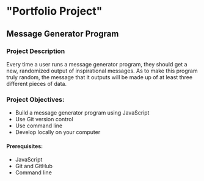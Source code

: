# "Portfolio Project" 
## Message Generator Program

### Project Description

Every time a user runs a message generator program, they should get a new, randomized output of inspirational messages. As to make this program truly random, the message that it outputs will be made up of at least three different pieces of data.

### Project Objectives:
+ Build a message generator program using JavaScript
+ Use Git version control
+ Use command line
+ Develop locally on your computer
#### Prerequisites:
+ JavaScript
+ Git and GitHub
+ Command line